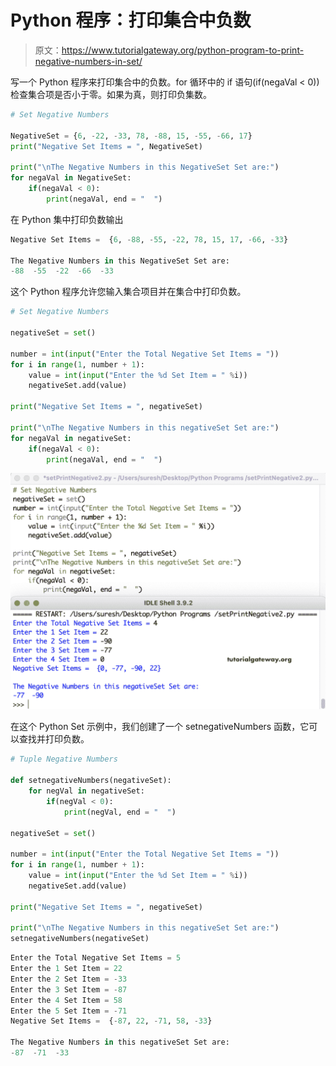 # Python 程序：打印集合中负数

> 原文：<https://www.tutorialgateway.org/python-program-to-print-negative-numbers-in-set/>

写一个 Python 程序来打印集合中的负数。for 循环中的 if 语句(if(negaVal < 0))检查集合项是否小于零。如果为真，则打印负集数。

```py
# Set Negative Numbers

NegativeSet = {6, -22, -33, 78, -88, 15, -55, -66, 17}
print("Negative Set Items = ", NegativeSet)

print("\nThe Negative Numbers in this NegativeSet Set are:")
for negaVal in NegativeSet:
    if(negaVal < 0):
        print(negaVal, end = "  ")
```

在 Python 集中打印负数输出

```py
Negative Set Items =  {6, -88, -55, -22, 78, 15, 17, -66, -33}

The Negative Numbers in this NegativeSet Set are:
-88  -55  -22  -66  -33 
```

这个 Python 程序允许您输入集合项目并在集合中打印负数。

```py
# Set Negative Numbers

negativeSet = set()

number = int(input("Enter the Total Negative Set Items = "))
for i in range(1, number + 1):
    value = int(input("Enter the %d Set Item = " %i))
    negativeSet.add(value)

print("Negative Set Items = ", negativeSet)

print("\nThe Negative Numbers in this negativeSet Set are:")
for negaVal in negativeSet:
    if(negaVal < 0):
        print(negaVal, end = "  ")
```

![Python Program to Print Negative Numbers in Set 2](img/343abc708e4c1d4b4035a894c8cdf9e9.png)

在这个 Python Set 示例中，我们创建了一个 setnegativeNumbers 函数，它可以查找并打印负数。

```py
# Tuple Negative Numbers

def setnegativeNumbers(negativeSet):
    for negVal in negativeSet:
        if(negVal < 0):
            print(negVal, end = "  ")

negativeSet = set()

number = int(input("Enter the Total Negative Set Items = "))
for i in range(1, number + 1):
    value = int(input("Enter the %d Set Item = " %i))
    negativeSet.add(value)

print("Negative Set Items = ", negativeSet)

print("\nThe Negative Numbers in this negativeSet Set are:")
setnegativeNumbers(negativeSet)
```

```py
Enter the Total Negative Set Items = 5
Enter the 1 Set Item = 22
Enter the 2 Set Item = -33
Enter the 3 Set Item = -87
Enter the 4 Set Item = 58
Enter the 5 Set Item = -71
Negative Set Items =  {-87, 22, -71, 58, -33}

The Negative Numbers in this negativeSet Set are:
-87  -71  -33 
```